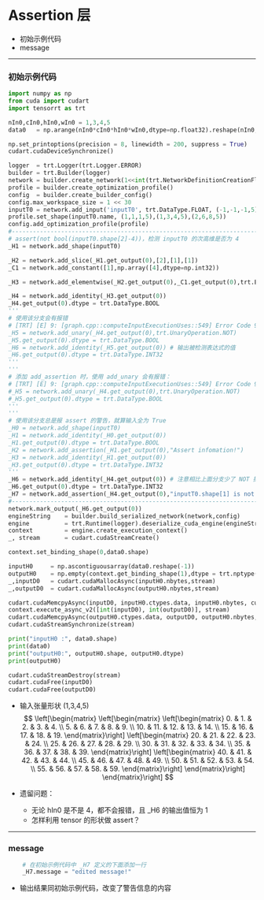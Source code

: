 # Assertion 层
+ 初始示例代码
+ message

---
### 初始示例代码
```python
import numpy as np
from cuda import cudart
import tensorrt as trt

nIn0,cIn0,hIn0,wIn0 = 1,3,4,5                                                                       # 输入张量 NCHW
data0   = np.arange(nIn0*cIn0*hIn0*wIn0,dtype=np.float32).reshape(nIn0,cIn0,hIn0,wIn0)              # 输入数据

np.set_printoptions(precision = 8, linewidth = 200, suppress = True)
cudart.cudaDeviceSynchronize()

logger  = trt.Logger(trt.Logger.ERROR)
builder = trt.Builder(logger)
network = builder.create_network(1<<int(trt.NetworkDefinitionCreationFlag.EXPLICIT_BATCH))
profile = builder.create_optimization_profile()
config  = builder.create_builder_config()
config.max_workspace_size = 1 << 30
inputT0 = network.add_input('inputT0', trt.DataType.FLOAT, (-1,-1,-1,5))
profile.set_shape(inputT0.name, (1,1,1,5),(1,3,4,5),(2,6,8,5))
config.add_optimization_profile(profile)
#---------------------------------------------------------------------------------------------------# 替换部分
# assert(not bool(inputT0.shape[2]-4))，检测 inputT0 的次高维是否为 4
_H1 = network.add_shape(inputT0)

_H2 = network.add_slice(_H1.get_output(0),[2],[1],[1])
_C1 = network.add_constant([1],np.array([4],dtype=np.int32))

_H3 = network.add_elementwise(_H2.get_output(0),_C1.get_output(0),trt.ElementWiseOperation.SUB)

_H4 = network.add_identity(_H3.get_output(0))
_H4.get_output(0).dtype = trt.DataType.BOOL
'''
# 使用该分支会有报错
# [TRT] [E] 9: [graph.cpp::computeInputExecutionUses::549] Error Code 9: Internal Error ((Unnamed Layer* 5) [Unary]: IUnaryLayer cannot be used to compute a shape tensor)
_H5 = network.add_unary(_H4.get_output(0),trt.UnaryOperation.NOT)
_H5.get_output(0).dtype = trt.DataType.BOOL
_H6 = network.add_identity(_H5.get_output(0)) # 输出被检测表达式的值
_H6.get_output(0).dtype = trt.DataType.INT32
'''
'''
# 添加 add_assertion 时，使用 add_unary 会有报错：
# [TRT] [E] 9: [graph.cpp::computeInputExecutionUses::549] Error Code 9: Internal Error ((Unnamed Layer* 5) [Unary]: IUnaryLayer cannot be used to compute a shape tensor)
#_H5 = network.add_unary(_H4.get_output(0),trt.UnaryOperation.NOT)    
#_H5.get_output(0).dtype = trt.DataType.BOOL
'''
'''
# 使用该分支总是报 assert 的警告，就算输入全为 True
_H0 = network.add_shape(inputT0)
_H1 = network.add_identity(_H0.get_output(0))
_H1.get_output(0).dtype = trt.DataType.BOOL
_H2 = network.add_assertion(_H1.get_output(0),"Assert infomation!")
_H3 = network.add_identity(_H1.get_output(0))
_H3.get_output(0).dtype = trt.DataType.INT32
'''
_H6 = network.add_identity(_H4.get_output(0)) # 注意相比上面分支少了 NOT 操作，检测表达式变成了 assert(bool(inputT0.shape[2]-4))
_H6.get_output(0).dtype = trt.DataType.INT32
_H7 = network.add_assertion(_H4.get_output(0),"inputT0.shape[1] is not 4!")                     # assertion 层接受一个张量输入，没有张量输出
#---------------------------------------------------------------------------------------------------# 替换部分
network.mark_output(_H6.get_output(0))
engineString    = builder.build_serialized_network(network,config)
engine          = trt.Runtime(logger).deserialize_cuda_engine(engineString)
context         = engine.create_execution_context()
_, stream       = cudart.cudaStreamCreate()

context.set_binding_shape(0,data0.shape)

inputH0     = np.ascontiguousarray(data0.reshape(-1))
outputH0    = np.empty(context.get_binding_shape(1),dtype = trt.nptype(engine.get_binding_dtype(1)))
_,inputD0   = cudart.cudaMallocAsync(inputH0.nbytes,stream)
_,outputD0  = cudart.cudaMallocAsync(outputH0.nbytes,stream)

cudart.cudaMemcpyAsync(inputD0, inputH0.ctypes.data, inputH0.nbytes, cudart.cudaMemcpyKind.cudaMemcpyHostToDevice, stream)
context.execute_async_v2([int(inputD0), int(outputD0)], stream)
cudart.cudaMemcpyAsync(outputH0.ctypes.data, outputD0, outputH0.nbytes, cudart.cudaMemcpyKind.cudaMemcpyDeviceToHost, stream)
cudart.cudaStreamSynchronize(stream)

print("inputH0 :", data0.shape)
print(data0)
print("outputH0:", outputH0.shape, outputH0.dtype)
print(outputH0)

cudart.cudaStreamDestroy(stream)
cudart.cudaFree(inputD0)
cudart.cudaFree(outputD0)
```

+ 输入张量形状 (1,3,4,5)
$$
\left[\begin{matrix}
    \left[\begin{matrix}
        \left[\begin{matrix}
             0. &  1. &  2. &  3. &  4. \\
             5. &  6. &  7. &  8. &  9. \\
            10. & 11. & 12. & 13. & 14. \\
            15. & 16. & 17. & 18. & 19.
        \end{matrix}\right]
        \left[\begin{matrix}
            20. & 21. & 22. & 23. & 24. \\
            25. & 26. & 27. & 28. & 29. \\
            30. & 31. & 32. & 33. & 34. \\
            35. & 36. & 37. & 38. & 39.
        \end{matrix}\right]
        \left[\begin{matrix}
            40. & 41. & 42. & 43. & 44. \\
            45. & 46. & 47. & 48. & 49. \\
            50. & 51. & 52. & 53. & 54. \\
            55. & 56. & 57. & 58. & 59.
        \end{matrix}\right]
    \end{matrix}\right]
\end{matrix}\right]
$$

+ 遗留问题：
    - 无论 hIn0 是不是 4，都不会报错，且 _H6 的输出值恒为 1
    - 怎样利用 tensor 的形状做 assert？

---
### message
```python
    # 在初始示例代码中 _H7 定义的下面添加一行
    _H7.message = "edited message!"
```

+ 输出结果同初始示例代码，改变了警告信息的内容

